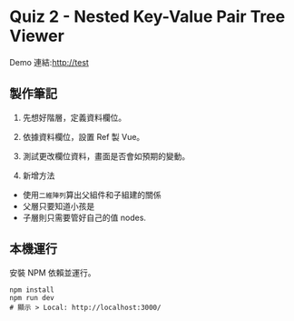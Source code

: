 # Quiz 2 - Nested Key-Value Pair Tree Viewer

Demo 連結:[http://test](http://test)


## 製作筆記

1. 先想好階層，定義資料欄位。

2. 依據資料欄位，設置 Ref 製 Vue。

3. 測試更改欄位資料，畫面是否會如預期的變動。

4. 新增方法
- 使用`二維陣列`算出父組件和子組建的關係
- 父層只要知道小孩是
- 子層則只需要管好自己的值
nodes.





## 本機運行

 安裝 NPM 依賴並運行。
```shell
npm install
npm run dev
# 顯示 > Local: http://localhost:3000/
```
